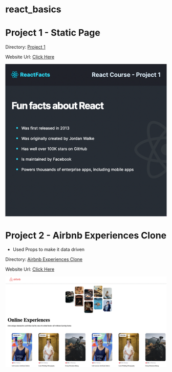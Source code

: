 # react_basics

# Project 1 - Static Page

Directory: [Project 1](https://github.com/csemanish12/react_basics/tree/main/project-1)

Website Url: [Click Here](https://stellular-horse-e57693.netlify.app/)

![Webpage screnshot](https://github.com/csemanish12/react_basics/blob/main/assets/project_1.png)

# Project 2 - Airbnb Experiences Clone 

- Used Props to make it data driven

Directory: [Airbnb Experiences Clone](https://github.com/csemanish12/react_basics/tree/main/airbnb_experiences)

Website Url: [Click Here](https://harmonious-zabaione-d41294.netlify.app/)

![Webpage screnshot](https://github.com/csemanish12/react_basics/blob/main/assets/airbnb_experience_clone.png)
